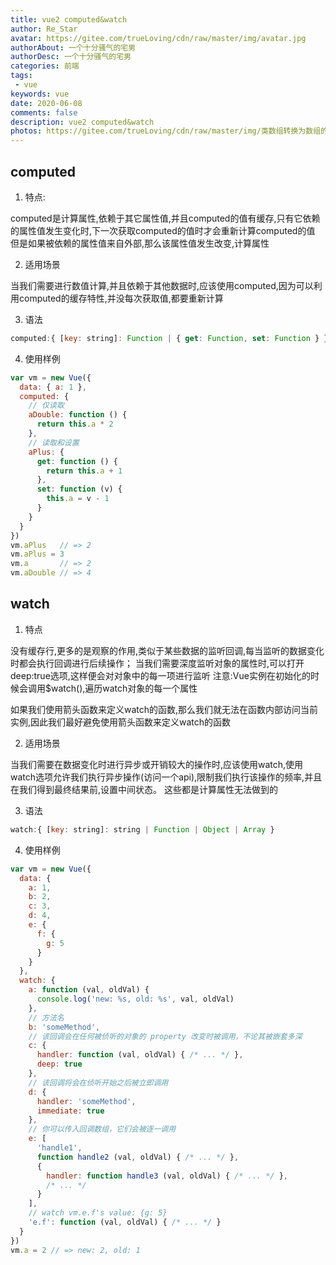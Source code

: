 ```yaml
---
title: vue2 computed&watch
author: Re_Star
avatar: https://gitee.com/trueLoving/cdn/raw/master/img/avatar.jpg
authorAbout: 一个十分骚气的宅男
authorDesc: 一个十分骚气的宅男
categories: 前端
tags:
 - vue
keywords: vue
date: 2020-06-08
comments: false
description: vue2 computed&watch
photos: https://gitee.com/trueLoving/cdn/raw/master/img/类数组转换为数组的方法_bg.jpg
---
```


## computed

1. 特点:

computed是计算属性,依赖于其它属性值,并且computed的值有缓存,只有它依赖的属性值发生变化时,下一次获取computed的值时才会重新计算computed的值
但是如果被依赖的属性值来自外部,那么该属性值发生改变,计算属性


2. 适用场景

当我们需要进行数值计算,并且依赖于其他数据时,应该使用computed,因为可以利用computed的缓存特性,并没每次获取值,都要重新计算


3. 语法

```js
computed:{ [key: string]: Function | { get: Function, set: Function } }
```

4. 使用样例

```js
var vm = new Vue({
  data: { a: 1 },
  computed: {
    // 仅读取
    aDouble: function () {
      return this.a * 2
    },
    // 读取和设置
    aPlus: {
      get: function () {
        return this.a + 1
      },
      set: function (v) {
        this.a = v - 1
      }
    }
  }
})
vm.aPlus   // => 2
vm.aPlus = 3
vm.a       // => 2
vm.aDouble // => 4
```


## watch

1. 特点

没有缓存行,更多的是观察的作用,类似于某些数据的监听回调,每当监听的数据变化时都会执行回调进行后续操作；
当我们需要深度监听对象的属性时,可以打开deep:true选项,这样便会对对象中的每一项进行监听
注意:Vue实例在初始化的时候会调用$watch(),遍历watch对象的每一个属性

如果我们使用箭头函数来定义watch的函数,那么我们就无法在函数内部访问当前实例,因此我们最好避免使用箭头函数来定义watch的函数

2. 适用场景

当我们需要在数据变化时进行异步或开销较大的操作时,应该使用watch,使用watch选项允许我们执行异步操作(访问一个api),限制我们执行该操作的频率,并且在我们得到最终结果前,设置中间状态。
这些都是计算属性无法做到的


3. 语法

```js
watch:{ [key: string]: string | Function | Object | Array }
```

4. 使用样例

```js
var vm = new Vue({
  data: {
    a: 1,
    b: 2,
    c: 3,
    d: 4,
    e: {
      f: {
        g: 5
      }
    }
  },
  watch: {
    a: function (val, oldVal) {
      console.log('new: %s, old: %s', val, oldVal)
    },
    // 方法名
    b: 'someMethod',
    // 该回调会在任何被侦听的对象的 property 改变时被调用，不论其被嵌套多深
    c: {
      handler: function (val, oldVal) { /* ... */ },
      deep: true
    },
    // 该回调将会在侦听开始之后被立即调用
    d: {
      handler: 'someMethod',
      immediate: true
    },
    // 你可以传入回调数组，它们会被逐一调用
    e: [
      'handle1',
      function handle2 (val, oldVal) { /* ... */ },
      {
        handler: function handle3 (val, oldVal) { /* ... */ },
        /* ... */
      }
    ],
    // watch vm.e.f's value: {g: 5}
    'e.f': function (val, oldVal) { /* ... */ }
  }
})
vm.a = 2 // => new: 2, old: 1
```